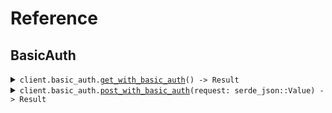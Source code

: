 # Reference
## BasicAuth
<details><summary><code>client.basic_auth.<a href="/src/api/resources/basic_auth/client.rs">get_with_basic_auth</a>() -> Result<bool, ApiError></code></summary>
<dl>
<dd>

#### 📝 Description

<dl>
<dd>

<dl>
<dd>

GET request with basic auth scheme
</dd>
</dl>
</dd>
</dl>

#### 🔌 Usage

<dl>
<dd>

<dl>
<dd>

```rust
use seed_basic_auth::{BasicAuthClient, ClientConfig};

#[tokio::main]
async fn main() {
    let config = ClientConfig {
        username: Some("<username>".to_string()),
        password: Some("<password>".to_string()),
        ..Default::default()
    };
    let client = BasicAuthClient::new(config).expect("Failed to build client");
    client.basic_auth.get_with_basic_auth(None).await;
}
```
</dd>
</dl>
</dd>
</dl>


</dd>
</dl>
</details>

<details><summary><code>client.basic_auth.<a href="/src/api/resources/basic_auth/client.rs">post_with_basic_auth</a>(request: serde_json::Value) -> Result<bool, ApiError></code></summary>
<dl>
<dd>

#### 📝 Description

<dl>
<dd>

<dl>
<dd>

POST request with basic auth scheme
</dd>
</dl>
</dd>
</dl>

#### 🔌 Usage

<dl>
<dd>

<dl>
<dd>

```rust
use seed_basic_auth::{BasicAuthClient, ClientConfig};
use std::collections::HashMap;

#[tokio::main]
async fn main() {
    let config = ClientConfig {
        username: Some("<username>".to_string()),
        password: Some("<password>".to_string()),
        ..Default::default()
    };
    let client = BasicAuthClient::new(config).expect("Failed to build client");
    client
        .basic_auth
        .post_with_basic_auth(&serde_json::json!({"key":"value"}), None)
        .await;
}
```
</dd>
</dl>
</dd>
</dl>


</dd>
</dl>
</details>

